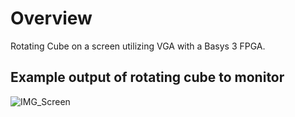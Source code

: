 # Overview

Rotating Cube on a screen utilizing VGA with a Basys 3 FPGA.  

## Example output of rotating cube to monitor

![IMG_Screen](https://imgur.com/1w9ltXv)